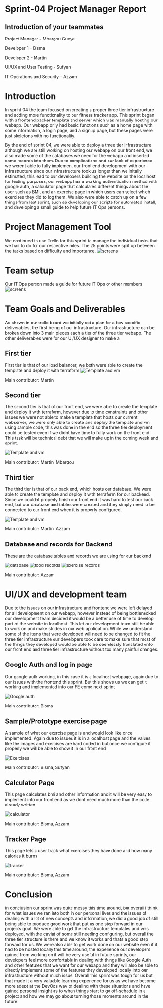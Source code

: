 # Sprint-04 Project Manager Report

## Introduction of your teammates

Project Manager - Mbargou Gueye

Developer 1 - Bisma

Developer 2 - Martin

UI/UX and User Testing - Sufyan

IT Operations and Security - Azzam

# Introduction

In sprint 04 the team focused on creating a proper three tier infrastructure and adding more functionality to our fitness tracker app. This sprint began with a frontend packer template and server which was manually hosting our webapp. Our webapp only had basic functions such as a home page with some information, a login page, and a signup page, but these pages were just skeletons with no functionality.

By the end of sprint 04, we were able to deploy a three tier infrastructure although we are still working on hosting our webapp on our front end, we also made some of the databases we need for the webapp and inserted some records into them. Due to complications and our lack of experience we werent able to fully implement our front end development with our infrastructure since our infrastructure took us longer than we initally estimated, this lead to our developers building the website on the localhost for testing purposes, our webapp has a working authentication method with google auth, a calculator page that calculates different things about the user such as BMI, and an exercise page in which users can select which exercises they did to log them. We also were able to catch up on a few things from last sprint, such as developing our scripts for automated install, and developing a small guide to help future IT Ops persons.

# Project Management Tool

We continued to use Trello for this sprint to manage the individual tasks that we had to do for our respective roles. The 25 points were split up between the tasks based on difficulty and importance.
![screens](images/trello-board.png)

# Team setup
Our IT Ops person made a guide for future IT Ops or other members
![screens](images/guide.png)

# Team Goals and Deliverables

As shown in our trello board we initially set a plan for a few specific deliverables, the first being of our infrastructure.
Our infrastructure can be broken down into 3 main pieces each a tier of the three tier webapp. The other deliverables were for our UI/UX designer to make a 

## First tier

First tier is that of our load balancer, we both were able to create the template and deploy it with terraform
![Template and vm](images/loadbalancer.png)

Main contributor: Martin

## Second tier
The second tier is that of our front end, we were able to create the template and deploy it with terraform, however due to time constraints and other issues we were not able to make a template that hosts our current webserver, we were only able to create and deploy the template and vm using sample code, this was done in the end so the three tier deployment could be tested even if we didnt have time to fully work on the front end. This task will be technical debt that we will make up in the coming week and sprint.

![Template and vm](images/frontend.png)

Main contributor: Martin, Mbargou

## Third tier
The third tier is that of our back end, which hosts our database. We were able to create the template and deploy it with terraform for our backend. Since we couldnt properly finish our front end it was hard to test our back end, but our database and tables were created and they simply need to be connected to our front end when it is properly configured.

![Template and vm](images/backend.png)

Main contributor: Martin, Azzam

## Database and records for Backend
These are the database tables and records we are using for our backend

![database](images/database.png)
![food records](images/food-records.png)
![exercise records](images/exercise-records.png)

Main contributor: Azzam

# UI/UX and development team

Due to the issues on our infrastructure and frontend we were left delayed for all development on our webapp, however instead of being bottlenecked our development team decided it would be a better use of time to develop part of the website in localhost. This let our development team still be able to work on and make strides in our web application. While we understand some of the items that were developed will need to be changed to fit the three tier infrastructure our developers took care to make sure that most of the things they developed would be able to be seemlessly translated onto our front end and three tier infrastructure without too many painful changes.

## Google Auth and log in page
Our google auth working, in this case it is a localhost webpage, again due to our issues with the frontend this sprint. But this shows us we can get it working and implemented into our FE come next sprint

![Google auth](images/Oauth.png)

Main contributor: Bisma

## Sample/Prototype exercise page
A sample of what our exercise page is and would look like once implemented. Again due to issues it is in a localhost page and the values like the images and exercises are hard coded in but once we configure it properly we will be able to show it in our front end

![Exercises](images/exercise.png)

Main contributor: Bisma, Sufyan


## Calculator Page
This page calculates bmi and other information and it will be very easy to implement into our front end as we dont need much more than the code already written.

![calculator](images/calculator.png)

Main contributor: Bisma, Azzam

## Tracker Page
This page lets a user track what exercises they have done and how many calories it burns

![tracker](images/tracker.png)

Main contributor: Bisma, Azzam
 

# Conclusion
In conclusion our sprint was quite messy this time around, but overall I think for what issues we ran into both in our personal lives and the issues of dealing with a lot of new concepts and information, we did a good job of still being able to produce good work that put us one step forward in our projects goal. We were able to get the infrastructure templates and vms deployed, with the caviat of some still needing configuring, but overall the three tier structure is there and we know it works and thats a good step forward for us. We were also able to get work done on our website even if it had to be hosted locally this time around, the experience our developers gained from working on it will be very useful in future sprints, our developers feel more comfortable in dealing with things like Google Auth and other features that we want for our webapp and they will also be able to directly implement some of the features they developed locally into our infrastructure without much issue. Overall this sprint was tough for us but that made it a very valuable learning experience for us as we have become more adept at the DevOps way of dealing with these situations and have gained personal insight as to when things start to go off-schedule in a project and how we may go about turning those moments around in the future.



